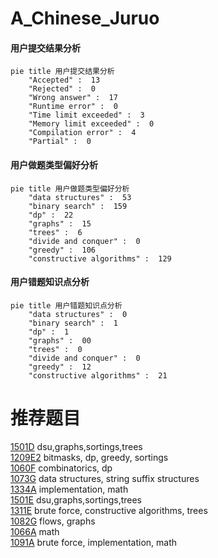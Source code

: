 # A_Chinese_Juruo

<!-- tabs:start -->



#### **用户提交结果分析**

```mermaid
pie title 用户提交结果分析
    "Accepted" :  13
    "Rejected" :  0
    "Wrong answer" :  17
    "Runtime error" :  0
    "Time limit exceeded" :  3
    "Memory limit exceeded" :  0
    "Compilation error" :  4
    "Partial" :  0
```

#### **用户做题类型偏好分析**

```mermaid
pie title 用户做题类型偏好分析
    "data structures" :  53
    "binary search" :  159
    "dp" :  22
    "graphs" :  15
    "trees" :  6
    "divide and conquer" :  0
    "greedy" :  106
    "constructive algorithms" :  129
```
#### **用户错题知识点分析**

```mermaid
pie title 用户错题知识点分析
    "data structures" :  0
    "binary search" :  1
    "dp" :  1
    "graphs" :  00
    "trees" :  0
    "divide and conquer" :  0
    "greedy" :  12
    "constructive algorithms" :  21
```



<!-- tabs:end -->
# 推荐题目
[1501D](https://codeforces.com/contest/1501/problem/D)		dsu,graphs,sortings,trees		  
[1209E2](https://codeforces.com/contest/1209E/problem/2)		bitmasks,
                        dp,
                        greedy,
                        sortings		  
[1060F](https://codeforces.com/contest/1060/problem/F)		combinatorics,
                        dp		  
[1073G](https://codeforces.com/contest/1073/problem/G)		data structures,
                        string suffix structures		  
[1334A](https://codeforces.com/contest/1334/problem/A)		implementation,
                        math		  
[1501E](https://codeforces.com/contest/1501/problem/E)		dsu,graphs,sortings,trees		  
[1311E](https://codeforces.com/contest/1311/problem/E)		brute force,
                        constructive algorithms,
                        trees		  
[1082G](https://codeforces.com/contest/1082/problem/G)		flows,
                        graphs		  
[1066A](https://codeforces.com/contest/1066/problem/A)		math		  
[1091A](https://codeforces.com/contest/1091/problem/A)		brute force,
                        implementation,
                        math		  
